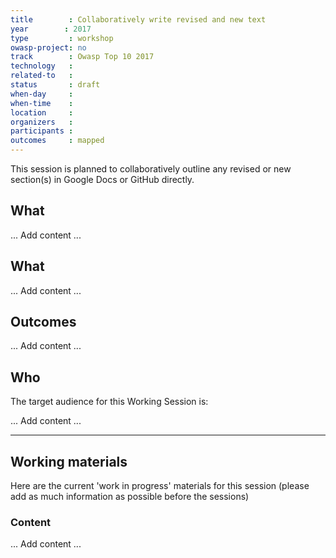```yaml
---
title        : Collaboratively write revised and new text
year		: 2017
type         : workshop
owasp-project: no
track        : Owasp Top 10 2017
technology   :
related-to   :
status       : draft
when-day     :
when-time    :
location     :
organizers   :
participants :
outcomes     : mapped
---
```


This session is planned to collaboratively outline any revised or new section(s) in Google Docs or GitHub directly.

## What

... Add content ...

## What

... Add content ...

 ## Outcomes

... Add content ...

## Who

The target audience for this Working Session is:

... Add content ...

---

## Working materials

Here are the current 'work in progress' materials for this session (please add as much information as possible before the sessions)

### Content

... Add content ...
